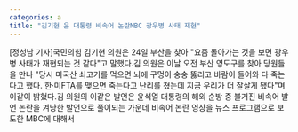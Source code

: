 ```yaml
---
categories: a
title: "김기현 윤 대통령 비속어 논란MBC 광우병 사태 재현"
---
```

[정성남 기자]국민의힘 김기현 의원은 24일 부산을 찾아 "요즘 돌아가는 것을 보면 광우병 사태가 재현되는 것 같다"고 말했다.김 의원은 이날 오전 부산 영도구를 찾아 당원들을 만나 "당시 미국산 쇠고기를 먹으면 뇌에 구멍이 숭숭 뚫리고 바람이 들어와 다 죽는다고 했다. 한·미FTA를 맺으면 죽는다고 난리를 쳤는데 지금 우리가 더 잘살게 됐다"며 이같이 밝혔다.김 의원의 이같은 발언은 윤석열 대통령의 해외 순방 중 불거진 비속어 발언 논란을 겨냥한 발언으로 풀이되는 가운데 비속어 논란 영상을 뉴스 프로그램으로 보도한 MBC에 대해서